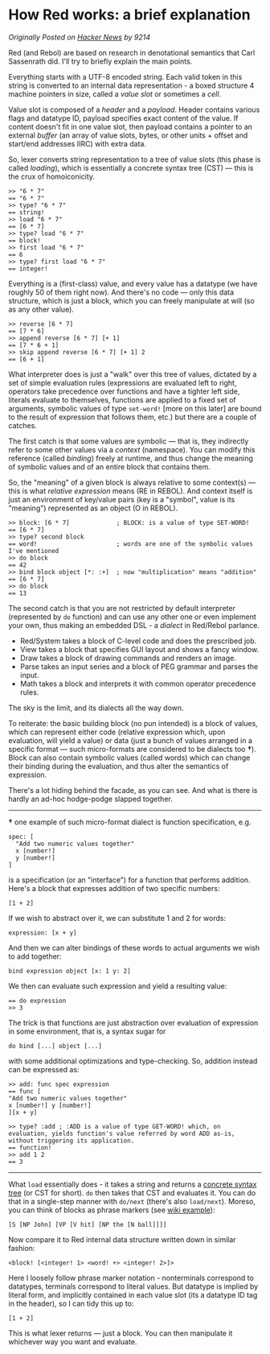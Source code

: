 # How Red works: a brief explanation

_Originally Posted on [Hacker News](https://news.ycombinator.com/item?id=18843544) by 9214_

Red (and Rebol) are based on research in denotational semantics that Carl Sassenrath did. I'll try to briefly explain the main points.

Everything starts with a UTF-8 encoded string. Each valid token in this string is converted to an internal data representation - a boxed structure 4 machine pointers in size, called a _value slot_ or sometimes a _cell_.

Value slot is composed of a _header_ and a _payload_. Header contains various flags and datatype ID, payload specifies exact content of the value. If content doesn't fit in one value slot, then payload contains a pointer to an external _buffer_ (an array of value slots, bytes, or other units + offset and start/end addresses IIRC) with extra data.

So, lexer converts string representation to a tree of value slots (this phase is called _loading_), which is essentially a concrete syntax tree (CST) — this is the crux of homoiconicity.

```red
>> "6 * 7"
== "6 * 7"
>> type? "6 * 7"
== string!
>> load "6 * 7"
== [6 * 7]
>> type? load "6 * 7"
== block!
>> first load "6 * 7"
== 6
>> type? first load "6 * 7"
== integer!
```

Everything is a (first-class) value, and every value has a datatype (we have roughly 50 of them right now). And there's no code — only this data structure, which is just a block, which you can freely manipulate at will (so as any other value).

```red
>> reverse [6 * 7]
== [7 * 6]
>> append reverse [6 * 7] [+ 1]
== [7 * 6 + 1]
>> skip append reverse [6 * 7] [+ 1] 2
== [6 + 1]
```

What interpreter does is just a "walk" over this tree of values, dictated by a set of simple evaluation rules (expressions are evaluated left to right, operators take precedence over functions and have a tighter left side, literals evaluate to themselves, functions are applied to a fixed set of arguments, symbolic values of type `set-word!` [more on this later] are bound to the result of expression that follows them, etc.) but there are a couple of catches.

The first catch is that some values are symbolic — that is, they indirectly refer to some other values via a _context_ (namespace). You can modify this reference (called _binding_) freely at runtime, and thus change the meaning of symbolic values and of an entire block that contains them.

So, the "meaning" of a given block is always relative to some context(s) — this is what _relative expression_ means (RE in REBOL). And context itself is just an environment of key/value pairs (key is a "symbol", value is its "meaning") represented as an object (O in REBOL).

```red
>> block: [6 * 7]             ; BLOCK: is a value of type SET-WORD!
== [6 * 7]
>> type? second block
== word!                      ; words are one of the symbolic values I've mentioned
>> do block
== 42
>> bind block object [*: :+]  ; now "multiplication" means "addition"
== [6 * 7]
>> do block
== 13
```

The second catch is that you are not restricted by default interpreter (represented by `do` function) and can use any other one or even implement your own, thus making an embedded DSL - a _dialect_ in Red/Rebol parlance.

* Red/System takes a block of C-level code and does the prescribed job.
* View takes a block that specifies GUI layout and shows a fancy window.
* Draw takes a block of drawing commands and renders an image.
* Parse takes an input series and a block of PEG grammar and parses the input.
* Math takes a block and interprets it with common operator precedence rules.

The sky is the limit, and its dialects all the way down.

To reiterate: the basic building block (no pun intended) is a block of values, which can represent either code (relative expression which, upon evaluation, will yield a value) or data (just a bunch of values arranged in a specific format — such micro-formats are considered to be dialects too **†**). Block can also contain symbolic values (called words) which can change their binding during the evaluation, and thus alter the semantics of expression.

There's a lot hiding behind the facade, as you can see. And what is there is hardly an ad-hoc hodge-podge slapped together.

---

**†** one example of such micro-format dialect is function specification, e.g.

```red
spec: [
  "Add two numeric values together"
  x [number!]
  y [number!]
]
```

is a specification (or an "interface") for a function that performs addition. Here's a block that expresses addition of two specific numbers:

```red
[1 + 2]
```

If we wish to abstract over it, we can substitute 1 and 2 for words:

```red
expression: [x + y]
```

And then we can alter bindings of these words to actual arguments we wish to add together:

```red
bind expression object [x: 1 y: 2]
```

We then can evaluate such expression and yield a resulting value:

```red
== do expression
>> 3
```

The trick is that functions are just abstraction over evaluation of expression in some environment, that is, a syntax sugar for

```red
do bind [...] object [...]
```

with some additional optimizations and type-checking. So, addition instead can be expressed as:

```red
>> add: func spec expression
== func [
"Add two numeric values together" 
x [number!] y [number!]
][x + y]

>> type? :add ; :ADD is a value of type GET-WORD! which, on evaluation, yields function's value referred by word ADD as-is, without triggering its application.
== function!
>> add 1 2
== 3
```

---

What `load` essentially does - it takes a string and returns a [concrete syntax tree](https://en.wikipedia.org/wiki/Parse_tree) (or CST for short). `do` then takes that CST and evaluates it. You can do that in a single-step manner with `do/next` (there's also `load/next`). Moreso, you can think of blocks as phrase markers (see [wiki example](https://en.wikipedia.org/wiki/Parse_tree)):

```
[S [NP John] [VP [V hit] [NP the [N ball]]]]
```

Now compare it to Red internal data structure written down in similar fashion:

```
<block! [<integer! 1> <word! +> <integer! 2>]>
```

Here I loosely follow phrase marker notation - nonterminals correspond to datatypes, terminals correspond to literal values. But datatype is implied by literal form, and implicitly contained in each value slot (its a datatype ID tag in the header), so I can tidy this up to:

```red
[1 + 2]
```

This is what lexer returns — just a block. You can then manipulate it whichever way you want and evaluate.